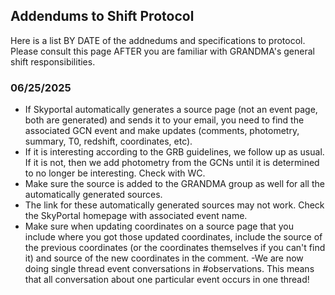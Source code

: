## Addendums to Shift Protocol 

Here is a list BY DATE of the addnedums and specifications to protocol. Please consult this page AFTER you are familiar with GRANDMA's general shift responsibilities. 

### 06/25/2025 

- If Skyportal automatically generates a source page (not an event page, both are generated) and sends it to your email, you need to find the associated GCN event and make updates (comments, photometry, summary, T0, redshift, coordinates, etc).
- If it is interesting according to the GRB guidelines, we follow up as usual. If it is not, then we add photometry from the GCNs until it is determined to no longer be interesting. Check with WC.
- Make sure the source is added to the GRANDMA group as well for all the automatically generated sources.
- The link for these automatically generated sources may not work. Check the SkyPortal homepage with associated event name.
- Make sure when updating coordinates on a source page that you include where you got those updated coordinates, include the source of the previous coordinates (or the coordinates themselves if you can't find it) and source of the new coordinates in the comment.
-We are now doing single thread event conversations in #observations. This means that all conversation about one particular event occurs in one thread!
